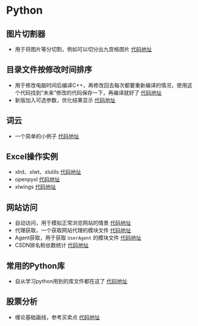 
# Python

## 图片切割器

- 用于将图片等分切割，例如可以切分出九宫格图片 [代码地址](https://github.com/AlbertGithubHome/Bella/blob/master/python/image_operation/imagesplit/imagesplit.py)

## 目录文件按修改时间排序

- 用于修改电脑时间后编译C++，再修改回去每次都要重新编译的情况，使用这个代码找到“未来”修改的代码保存一下，再编译就好了 [代码地址](https://github.com/AlbertGithubHome/Bella/blob/master/python/file_operation/lookupfiles_sortedbymodifydate.py)
- 新版加入可选参数，优化结果显示 [代码地址](https://github.com/AlbertGithubHome/Bella/blob/master/python/file_operation/listfiles_orderby_modifydate.py)

## 词云

- 一个简单的小例子 [代码地址](https://github.com/AlbertGithubHome/Bella/blob/master/python/worldcloud/simplewordcloud.py)

## Excel操作实例

- xlrd、xlwt、xlutils [代码地址](https://github.com/AlbertGithubHome/Bella/blob/master/python/xloperation/xl_rd_wt_utils/xl_rd_wt_utils.py)
- openpyxl [代码地址](https://github.com/AlbertGithubHome/Bella/blob/master/python/xloperation/open_py_xl/open_py_xl.py)
- xlwings [代码地址](https://github.com/AlbertGithubHome/Bella/blob/master/python/xloperation/xl_wings/xl_wings.py)

## 网站访问

- 自动访问，用于模拟正常浏览网站的情景 [代码地址](https://github.com/AlbertGithubHome/Bella/blob/master/python/auto_visit/auto_csdn_visitor.py)
- 代理获取，一个获取网站代理的模块文件 [代码地址](https://github.com/AlbertGithubHome/Bella/blob/master/python/tools/network/proxypool.py)
- Agent获取，用于获取 `UserAgent` 的模块文件 [代码地址](https://github.com/AlbertGithubHome/Bella/blob/master/python/tools/network/agentpool.py)
- CSDN排名粉丝数统计 [代码地址](https://github.com/AlbertGithubHome/Bella/blob/master/python/selenium/statistics/statistics_csdn.py)
## 常用的Python库

- 自从学习python用到的库文件都在这了 [代码地址](https://github.com/AlbertGithubHome/Bella/blob/master/python/albert_learn_lib.py)

## 股票分析

- 缠论基础画线，参考买卖点 [代码地址](https://github.com/AlbertGithubHome/Bella/blob/master/python/stock/previousV/advanced/quick_candle.py)